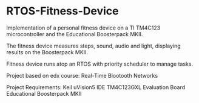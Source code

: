 # RTOS-Fitness-Device

Implementation of a personal fitness device on a TI TM4C123 microcontroller and the Educational Boosterpack MKII.

The fitness device measures steps, sound, audio and light, displaying results on the Boosterpack MKII.

Fitness device runs atop an RTOS with priority scheduler to manage tasks.

Project based on edx course: Real-Time Blootooth Networks

Project Requirements:
  Keil uVision5 IDE
  TM4C123GXL Evaluation Board
  Educational Boosterpack MKII
